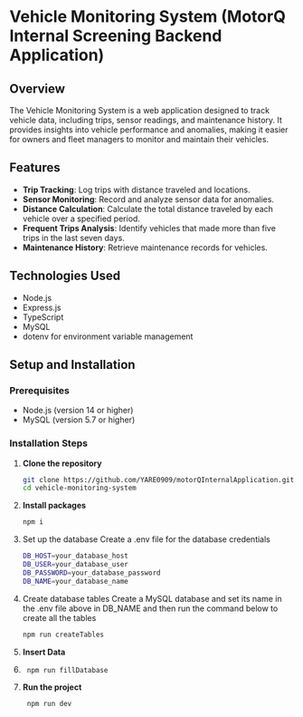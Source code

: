 # Vehicle Monitoring System (MotorQ Internal Screening Backend Application)

## Overview
The Vehicle Monitoring System is a web application designed to track vehicle data, including trips, sensor readings, and maintenance history. It provides insights into vehicle performance and anomalies, making it easier for owners and fleet managers to monitor and maintain their vehicles.

## Features
- **Trip Tracking**: Log trips with distance traveled and locations.
- **Sensor Monitoring**: Record and analyze sensor data for anomalies.
- **Distance Calculation**: Calculate the total distance traveled by each vehicle over a specified period.
- **Frequent Trips Analysis**: Identify vehicles that made more than five trips in the last seven days.
- **Maintenance History**: Retrieve maintenance records for vehicles.

## Technologies Used
- Node.js
- Express.js
- TypeScript
- MySQL
- dotenv for environment variable management

## Setup and Installation

### Prerequisites
- Node.js (version 14 or higher)
- MySQL (version 5.7 or higher)

### Installation Steps
1. **Clone the repository**
   ```bash
   git clone https://github.com/YARE0909/motorQInternalApplication.git
   cd vehicle-monitoring-system
    ```
2. **Install packages**
    ```bash
    npm i
    ```
3. Set up the database
   Create a .env file for the database credentials
   ```bash
   DB_HOST=your_database_host
   DB_USER=your_database_user
   DB_PASSWORD=your_database_password
   DB_NAME=your_database_name
   ```

4. Create database tables
    Create a MySQL database and set its name in the .env file above in DB_NAME and then run the command below to create all the tables
    ```bash
    npm run createTables
    ```

5. **Insert Data**
6. ```bash
    npm run fillDatabase
    ```
7. **Run the project**
    ```bash
     npm run dev
    ```
